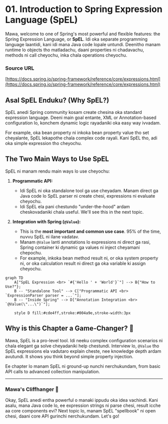 # 01. Introduction to Spring Expression Language (SpEL)

Mawa, welcome to one of Spring's most powerful and flexible features: the Spring Expression Language, or **SpEL**. Idi oka separate programming language laantidi, kani idi mana Java code lopale untundi. Deenitho manam runtime lo objects tho matladachu, daani properties ni chadavachu, methods ni call cheyochu, inka chala operations cheyochu.

### Source URL
[https://docs.spring.io/spring-framework/reference/core/expressions.html](https://docs.spring.io/spring-framework/reference/core/expressions.html)

## Asal SpEL Enduku? (Why SpEL?)

SpEL anedi Spring community kosam create chesina oka standard expression language. Deeni main goal entante, XML or Annotation-based configuration lo, konchem dynamic logic rayadaniki oka easy way ivvadam.

For example, oka bean property ni inkoka bean property value tho set cheyalante, SpEL lekapothe chala complex code rayali. Kani SpEL tho, adi oka simple expression tho cheyochu.

## The Two Main Ways to Use SpEL

SpEL ni manam rendu main ways lo use cheyochu:

1.  **Programmatic API:**
    *   Idi SpEL ni oka standalone tool ga use cheyadam. Manam direct ga Java code lo SpEL parser ni create chesi, expressions ni evaluate cheyochu.
    *   Idi SpEL ela pani chestundo "under-the-hood" ardam cheskovadaniki chala useful. We'll see this in the next topic.

2.  **Integration with Spring (`@Value`):**
    *   This is the **most important and common use case**. 95% of the time, nuvvu SpEL ni ilane vadatav.
    *   Manam `@Value` lanti annotations lo expressions ni direct ga rasi, Spring container ki dynamic ga values ni inject cheyamani chepochu.
    *   For example, inkoka bean method result ni, or oka system property ni, or oka calculation result ni direct ga oka variable ki assign cheyochu.

```mermaid
graph TD
    A["SpEL Expression <br> `#{'Hello ' + 'World'}`"] --> B{"How to Use?"};
    B -- "Standalone Tool" --> C["Programmatic API <br> `ExpressionParser parser = ...`"];
    B -- "Inside Spring" --> D["Annotation Integration <br> `@Value(\"...\")`"];

    style D fill:#cde4ff,stroke:#004a9e,stroke-width:3px
```

## Why is this Chapter a Game-Changer? 🧠

Mawa, SpEL is a pro-level tool. Idi neeku complex configuration scenarios ni chala elegant ga solve cheyadaniki help chestundi. Interview lo, `@Value` tho SpEL expressions ela vadutaro explain cheste, nee knowledge depth ardam avutundi. It shows you think beyond simple property injection.

Ee chapter lo manam SpEL ni ground-up nunchi nerchukundam, from basic API calls to advanced collection manipulation.

***

### Mawa's Cliffhanger 🧗

Okay, SpEL anedi entha powerful o manaki ippudu oka idea vachindi. Kani asalu, mana Java code lo, ee expression strings ni parse chesi, result icche aa core components evi? Next topic lo, manam SpEL "spellbook" ni open chesi, daani core API gurinchi nerchukundam. Let's go!

